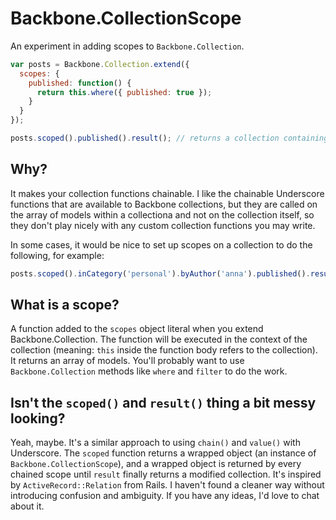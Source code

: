 # Backbone.CollectionScope

An experiment in adding scopes to `Backbone.Collection`.

```javascript
var posts = Backbone.Collection.extend({
  scopes: {
    published: function() {
      return this.where({ published: true });
    }
  }
});

posts.scoped().published().result(); // returns a collection containing only viewed posts
```

## Why?

It makes your collection functions chainable. I like the chainable Underscore functions that are available to Backbone collections, but they are called on the array of models within a collectiona and not on the collection itself, so they don't play nicely with any custom collection functions you may write.

In some cases, it would be nice to set up scopes on a collection to do the following, for example:

```javascript
posts.scoped().inCategory('personal').byAuthor('anna').published().result();
```

## What is a scope?

A function added to the `scopes` object literal when you extend Backbone.Collection. The function will be executed in the context of the collection (meaning: `this` inside the function body refers to the collection). It returns an array of models. You'll probably want to use `Backbone.Collection` methods like `where` and `filter` to do the work.

## Isn't the `scoped()` and `result()` thing a bit messy looking?

Yeah, maybe. It's a similar approach to using `chain()` and `value()` with Underscore. The `scoped` function returns a wrapped object (an instance of `Backbone.CollectionScope`), and a wrapped object is returned by every chained scope until `result` finally returns a modified collection. It's inspired by `ActiveRecord::Relation` from Rails. I haven't found a cleaner way without introducing confusion and ambiguity. If you have any ideas, I'd love to chat about it.